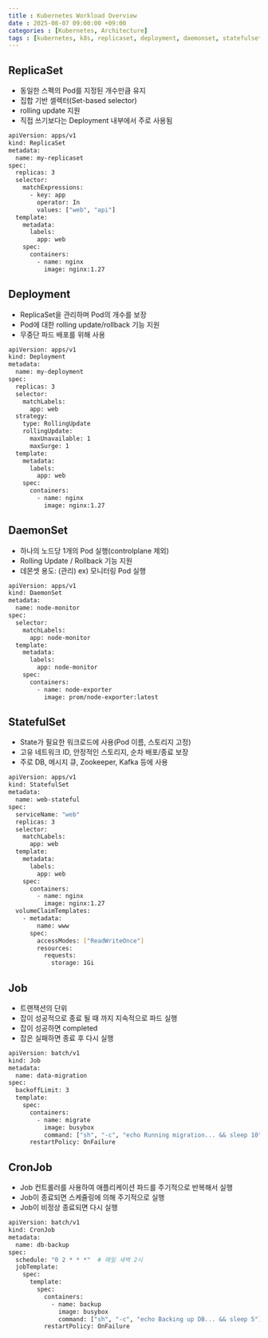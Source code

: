 ```yaml
---
title : Kubernetes Workload Overview
date : 2025-08-07 09:00:00 +09:00
categories : [Kubernetes, Architecture]
tags : [kubernetes, k8s, replicaset, deployment, daemonset, statefulset, job]  #소문자만 가능
---
```


## ReplicaSet

- 동일한 스펙의 Pod를 지정된 개수만큼 유지
- 집합 기반 셀렉터(Set-based selector)
- rolling update 지원
- 직접 쓰기보다는 Deployment 내부에서 주로 사용됨

```bash
apiVersion: apps/v1
kind: ReplicaSet
metadata:
  name: my-replicaset
spec:
  replicas: 3
  selector:
    matchExpressions:
      - key: app
        operator: In
        values: ["web", "api"]
  template:
    metadata:
      labels:
        app: web
    spec:
      containers:
        - name: nginx
          image: nginx:1.27
```

## Deployment

- ReplicaSet을 관리하며 Pod의 개수를 보장
- Pod에 대한 rolling update/rollback 기능 지원
- 무중단 파드 배포를 위해 사용

```bash
apiVersion: apps/v1
kind: Deployment
metadata:
  name: my-deployment
spec:
  replicas: 3
  selector:
    matchLabels:
      app: web
  strategy:
    type: RollingUpdate
    rollingUpdate:
      maxUnavailable: 1
      maxSurge: 1
  template:
    metadata:
      labels:
        app: web
    spec:
      containers:
        - name: nginx
          image: nginx:1.27
```

## DaemonSet

- 하나의 노드당 1개의 Pod 실행(controlplane 제외)
- Rolling Update / Rollback 기능 지원
- 데몬셋 용도: (관리) ex) 모니터링 Pod 실행

```bash
apiVersion: apps/v1
kind: DaemonSet
metadata:
  name: node-monitor
spec:
  selector:
    matchLabels:
      app: node-monitor
  template:
    metadata:
      labels:
        app: node-monitor
    spec:
      containers:
        - name: node-exporter
          image: prom/node-exporter:latest
```

## StatefulSet

- State가 필요한 워크로드에 사용(Pod 이름, 스토리지 고정)
- 고유 네트워크 ID, 안정적인 스토리지, 순차 배포/종료 보장
- 주로 DB, 메시지 큐, Zookeeper, Kafka 등에 사용

```bash
apiVersion: apps/v1
kind: StatefulSet
metadata:
  name: web-stateful
spec:
  serviceName: "web"
  replicas: 3
  selector:
    matchLabels:
      app: web
  template:
    metadata:
      labels:
        app: web
    spec:
      containers:
        - name: nginx
          image: nginx:1.27
  volumeClaimTemplates:
    - metadata:
        name: www
      spec:
        accessModes: ["ReadWriteOnce"]
        resources:
          requests:
            storage: 1Gi
```

## Job

- 트랜잭션의 단위
- 잡이 성공적으로 종료 될 때 까지 지속적으로 파드 실행
- 잡이 성공하면 completed
- 잡은 실패하면 종료 후 다시 실행

```bash
apiVersion: batch/v1
kind: Job
metadata:
  name: data-migration
spec:
  backoffLimit: 3
  template:
    spec:
      containers:
        - name: migrate
          image: busybox
          command: ["sh", "-c", "echo Running migration... && sleep 10"]
      restartPolicy: OnFailure
```

## CronJob

- Job 컨트롤러를 사용하여 애플리케이션 파드를 주기적으로 반복해서 실행
- Job이 종료되면 스케쥴링에 의해 주기적으로 실행
- Job이 비정상 종료되면 다시 실행

```bash
apiVersion: batch/v1
kind: CronJob
metadata:
  name: db-backup
spec:
  schedule: "0 2 * * *"  # 매일 새벽 2시
  jobTemplate:
    spec:
      template:
        spec:
          containers:
            - name: backup
              image: busybox
              command: ["sh", "-c", "echo Backing up DB... && sleep 5"]
          restartPolicy: OnFailure
```